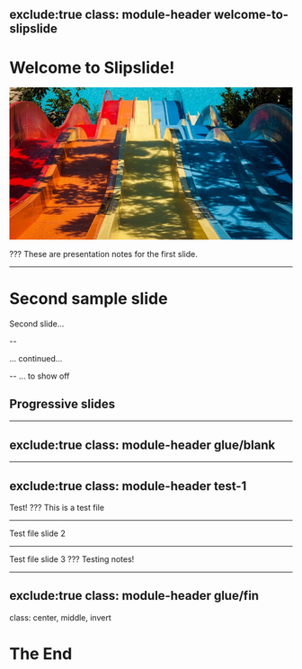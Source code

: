 exclude:true
class: module-header welcome-to-slipslide
---
# Welcome to Slipslide!

![Image title](../media/demo/slipslide.jpg)

???
These are presentation notes for the first slide.

---
# Second sample slide

Second slide...

--

... continued...

--
... to show off 
## Progressive slides

---
exclude:true
class: module-header glue/blank
---

---
exclude:true
class: module-header test-1
---
Test!
???
This is a test file

---
Test file slide 2

---
Test file slide 3
???
Testing notes!

---
exclude:true
class: module-header glue/fin
---
class: center, middle, invert
# The End

